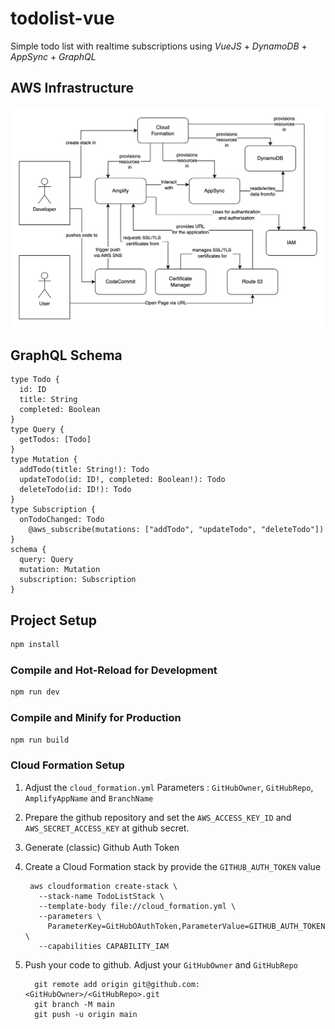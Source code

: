 # todolist-vue

Simple todo list with realtime subscriptions using _VueJS_ + _DynamoDB_ + _AppSync_ + _GraphQL_

## AWS Infrastructure

![AWS Infrastructure](https://github.com/mirzaakhena/todolist2-vue/blob/main/infrastructure.png)

## GraphQL Schema

```
type Todo {
  id: ID
  title: String
  completed: Boolean
}
type Query {
  getTodos: [Todo]
}
type Mutation {
  addTodo(title: String!): Todo
  updateTodo(id: ID!, completed: Boolean!): Todo
  deleteTodo(id: ID!): Todo
}
type Subscription {
  onTodoChanged: Todo
    @aws_subscribe(mutations: ["addTodo", "updateTodo", "deleteTodo"])
}
schema {
  query: Query
  mutation: Mutation
  subscription: Subscription
}
```

## Project Setup

```sh
npm install
```

### Compile and Hot-Reload for Development

```sh
npm run dev
```

### Compile and Minify for Production

```sh
npm run build
```

### Cloud Formation Setup

1. Adjust the `cloud_formation.yml` Parameters : `GitHubOwner`, `GitHubRepo`, `AmplifyAppName` and `BranchName`

2. Prepare the github repository and set the `AWS_ACCESS_KEY_ID` and `AWS_SECRET_ACCESS_KEY` at github secret.

3. Generate (classic) Github Auth Token

4. Create a Cloud Formation stack by provide the `GITHUB_AUTH_TOKEN` value

   ```
    aws cloudformation create-stack \
      --stack-name TodoListStack \
      --template-body file://cloud_formation.yml \
      --parameters \
        ParameterKey=GitHubOAuthToken,ParameterValue=GITHUB_AUTH_TOKEN \
      --capabilities CAPABILITY_IAM
   ```

5. Push your code to github. Adjust your `GitHubOwner` and `GitHubRepo`

   ```
     git remote add origin git@github.com:<GitHubOwner>/<GitHubRepo>.git
     git branch -M main
     git push -u origin main
   ```
